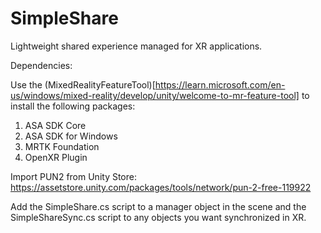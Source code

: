 # SimpleShare
Lightweight shared experience managed for XR applications.

Dependencies:

Use the (MixedRealityFeatureTool)[https://learn.microsoft.com/en-us/windows/mixed-reality/develop/unity/welcome-to-mr-feature-tool] to install the following packages:
 1. ASA SDK Core
 2. ASA SDK for Windows
 3. MRTK Foundation
 4. OpenXR Plugin
 
 Import PUN2 from Unity Store:
  https://assetstore.unity.com/packages/tools/network/pun-2-free-119922

  Add the SimpleShare.cs script to a manager object in the scene and the SimpleShareSync.cs script to any objects you want synchronized in XR.
